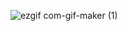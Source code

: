 ![ezgif com-gif-maker (1)](https://user-images.githubusercontent.com/13710309/153729027-42aba1a8-019a-4fdb-908e-9eee6e5b73e8.gif)
